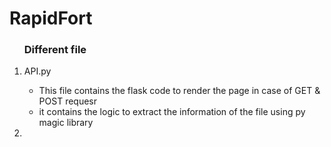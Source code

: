 # RapidFort

<ol>
<h3>
  Different file 
</h3>
  <li>API.py</li>
      <ul>
        <li>This file contains the flask code to render the page in case of GET & POST requesr</li>
        <li>it contains the logic to extract the information of the file using py magic library</li>
      </ul>
  <li></li>
</ol>
